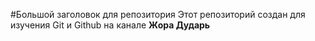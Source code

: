 #Большой заголовок для репозитория
Этот репозиторий создан для изучения Git  и  Github на канале **Жора Дударь**
